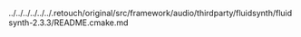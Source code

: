 ../../../../../../.retouch/original/src/framework/audio/thirdparty/fluidsynth/fluidsynth-2.3.3/README.cmake.md